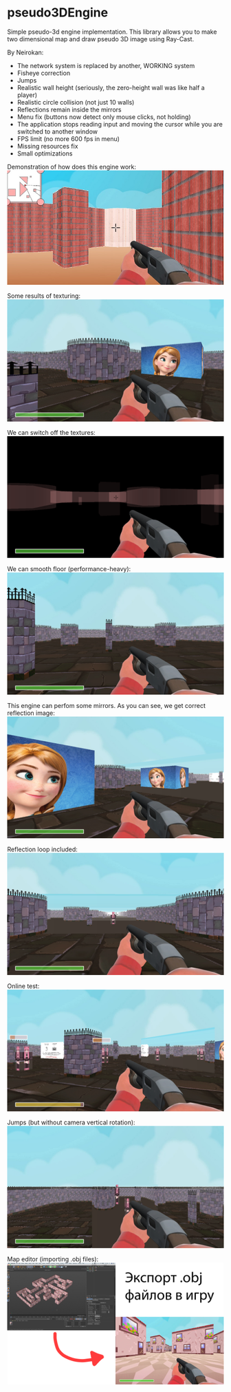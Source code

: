 # pseudo3DEngine
Simple pseudo-3d engine implementation. This library allows you to make two dimensional map and draw pseudo 3D image using Ray-Cast.

By Neirokan:
- The network system is replaced by another, WORKING system
- Fisheye correction
- Jumps
- Realistic wall height (seriously, the zero-height wall was like half a player)
- Realistic circle collision (not just 10 walls)
- Reflections remain inside the mirrors
- Menu fix (buttons now detect only mouse clicks, not holding)
- The application stops reading input and moving the cursor while you are switched to another window
- FPS limit (no more 600 fps in menu)
- Missing resources fix
- Small optimizations



Demonstration of how does this engine work:
![Project demonstration](img/demo_engine.jpg)

Some results of texturing:
![Project demonstration](img/demo_just_textures.png)

We can switch off the textures:
![Project demonstration](img/demo_textures_off.png)

We can smooth floor (performance-heavy):
![Project demonstration](img/demo_smooth.png)

This engine can perfom some mirrors. As you can see, we get correct reflection image:
![Project demonstration](img/demo_mirror.png)

Reflection loop included:
![Project demonstration](img/demo_mirror_loop.png)

Online test:
![Project demonstration](img/demo_online.png)

Jumps (but without camera vertical rotation):
![Project demonstration](img/demo_jump.png)

Map editor (importing .obj files):
![Project demonstration](img/map_editor.jpg)

